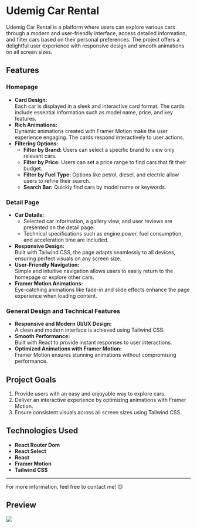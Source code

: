 # Udemig Car Rental

Udemig Car Rental is a platform where users can explore various cars through a modern and user-friendly interface, access detailed information, and filter cars based on their personal preferences. The project offers a delightful user experience with responsive design and smooth animations on all screen sizes.

## Features

### Homepage

- **Card Design:**  
  Each car is displayed in a sleek and interactive card format. The cards include essential information such as model name, price, and key features.
- **Rich Animations:**  
  Dynamic animations created with Framer Motion make the user experience engaging. The cards respond interactively to user actions.
- **Filtering Options:**
  - **Filter by Brand:** Users can select a specific brand to view only relevant cars.
  - **Filter by Price:** Users can set a price range to find cars that fit their budget.
  - **Filter by Fuel Type:** Options like petrol, diesel, and electric allow users to refine their search.
  - **Search Bar:** Quickly find cars by model name or keywords.

### Detail Page

- **Car Details:**
  - Selected car information, a gallery view, and user reviews are presented on the detail page.
  - Technical specifications such as engine power, fuel consumption, and acceleration time are included.
- **Responsive Design:**  
  Built with Tailwind CSS, the page adapts seamlessly to all devices, ensuring perfect visuals on any screen size.
- **User-Friendly Navigation:**  
  Simple and intuitive navigation allows users to easily return to the homepage or explore other cars.
- **Framer Motion Animations:**  
  Eye-catching animations like fade-in and slide effects enhance the page experience when loading content.

### General Design and Technical Features

- **Responsive and Modern UI/UX Design:**  
  A clean and modern interface is achieved using Tailwind CSS.
- **Smooth Performance:**  
  Built with React to provide instant responses to user interactions.
- **Optimized Animations with Framer Motion:**  
  Framer Motion ensures stunning animations without compromising performance.

## Project Goals

1. Provide users with an easy and enjoyable way to explore cars.
2. Deliver an interactive experience by optimizing animations with Framer Motion.
3. Ensure consistent visuals across all screen sizes using Tailwind CSS.

## Technologies Used

- **React Router Dom**
- **React Select**
- **React**
- **Framer Motion**
- **Tailwind CSS**

---

For more information, feel free to contact me! 😊

## Preview

<img src="/public/Udemig Car Rental Gif.gif">
